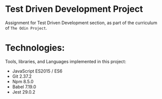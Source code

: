 # Test Driven Development Project
Assignment for Test Driven Development section, as part of the curriculum of `The Odin Project`.

# Technologies:
Tools, libraries, and Languages implemented in this project:
- JavaScript ES2015 / ES6
- Git 2.37.2
- Npm 8.5.0
- Babel 7.19.0
- Jest 29.0.2
